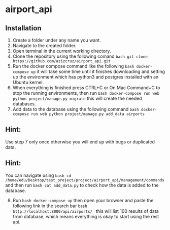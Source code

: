 # airport_api

## Installation

1. Create a folder under any name you want.
2. Navigate to the created folder.
3. Open terminal in the current working directory.
4. Clone the repository using the following comand ```bash git clone https://github.com/azizcruz/airport_api.git . ```
5. Run the docker compose command like the following ```bash docker-compose up``` it will take some time until it finishes downloading and setting up the environment which has python3 and postgres installed with an Ubuntu kernel.
6. When everything is finished press CTRL+C or On Mac Command+C to stop the running environments, then run ```bash docker-compose run web python project/manage.py migrate``` this will create the needed databases.
7. Add data to the database using the following command ```bash docker-compose run web python project/manage.py add_data airports```

## Hint:
Use step 7 only once otherwise you will end up with bugs or duplicated data.

## Hint:
You can navigate using ```bash cd /home/edu/Desktop/test_project/project/airport_api/management/commands
``` and then run ```bash cat add_data.py``` to check how the data is added to the database.

8. Run ```bash docker-compose up``` then open your browser and paste the following link in the search bar ```bash http://localhost:8000/api/airports/ ``` this will list 100 results of data from database, which means everything is okay to start using the rest api.
